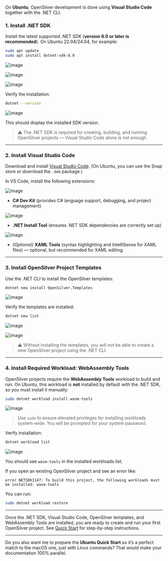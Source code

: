 On **Ubuntu**, OpenSilver development is done using **Visual Studio Code** together with the .NET CLI.


### 1. Install .NET SDK

Install the latest supported .NET SDK (**version 6.0 or later is recommended**).
On Ubuntu 22.04/24.04, for example:

```bash
sudo apt update
sudo apt install dotnet-sdk-8.0
```

![image](https://raw.githubusercontent.com/UserwareDocumentation/userware-docs/main/images/bc199230014f4d91bbf06cf5d8825c8d.png)

![image](https://raw.githubusercontent.com/UserwareDocumentation/userware-docs/main/images/b8b337089add4725838f73fa0ce4fc74.png)

![image](https://raw.githubusercontent.com/UserwareDocumentation/userware-docs/main/images/7427b059997b407693d95e2be05083dc.png)

Verify the installation:

```bash
dotnet --version
```

![image](https://raw.githubusercontent.com/UserwareDocumentation/userware-docs/main/images/439fd0f9d65a44e8a2a4fce389ecef00.png)

This should display the installed SDK version.

> ⚠ The .NET SDK is required for creating, building, and running OpenSilver projects — Visual Studio Code alone is not enough.

---

### 2. Install Visual Studio Code

Download and install [Visual Studio Code](https://code.visualstudio.com/).
(On Ubuntu, you can use the Snap store or download the `.deb` package.)

In VS Code, install the following extensions:

![image](https://raw.githubusercontent.com/UserwareDocumentation/userware-docs/main/images/283f78a36b3f42e9a5d349f6e4dcc719.png)

* **C# Dev Kit** (provides C# language support, debugging, and project management)

![image](https://raw.githubusercontent.com/UserwareDocumentation/userware-docs/main/images/adabc1f72f52449b9e0f2889d9f5d2ed.png)

* **.NET Install Tool** (ensures .NET SDK dependencies are correctly set up)

![image](https://raw.githubusercontent.com/UserwareDocumentation/userware-docs/main/images/6a3350e6ee064fd5a3e3efd637b847ea.png)

* *(Optional)* **XAML Tools** (syntax highlighting and IntelliSense for XAML files) — optional, but recommended for XAML editing.

---

### 3. Install OpenSilver Project Templates

Use the .NET CLI to install the OpenSilver templates:

```bash
dotnet new install OpenSilver.Templates
```

![image](https://raw.githubusercontent.com/UserwareDocumentation/userware-docs/main/images/b84f85f3e32d4c68bfd9327b4bf73bc4.png)

Verify the templates are installed:

```bash
dotnet new list
```

![image](https://raw.githubusercontent.com/UserwareDocumentation/userware-docs/main/images/25628f48638d4db38c117f9f953f5dae.png)

![image](https://raw.githubusercontent.com/UserwareDocumentation/userware-docs/main/images/b24b2b4487c14006b314d67b0dead5f5.png)

> ⚠ Without installing the templates, you will not be able to create a new OpenSilver project using the .NET CLI.

---

### 4. Install Required Workload: WebAssembly Tools

OpenSilver projects require the **WebAssembly Tools** workload to build and run.
On Ubuntu, this workload is **not** installed by default with the .NET SDK, so you must install it manually:

```bash
sudo dotnet workload install wasm-tools
```

![image](https://raw.githubusercontent.com/UserwareDocumentation/userware-docs/main/images/13946950caf94535a7c1c90a057a3eb7.png)

> Use `sudo` to ensure elevated privileges for installing workloads system-wide. You will be prompted for your system password.

Verify installation:

```bash
dotnet workload list
```

![image](https://raw.githubusercontent.com/UserwareDocumentation/userware-docs/main/images/aab4a4cdc8594ffcbdd1eca931c71a13.png)

You should see `wasm-tools` in the installed workloads list.

If you open an existing OpenSilver project and see an error like:

```
error NETSDK1147: To build this project, the following workloads must be installed: wasm-tools
```

You can run:

```bash
sudo dotnet workload restore
```

---

Once the .NET SDK, Visual Studio Code, OpenSilver templates, and WebAssembly Tools are installed, you are ready to create and run your first OpenSilver project.
See [Quick Start](link-to-quickstart) for step-by-step instructions.

---

Do you also want me to prepare the **Ubuntu Quick Start** so it’s a perfect match to the macOS one, just with Linux commands? That would make your documentation 100% parallel.
